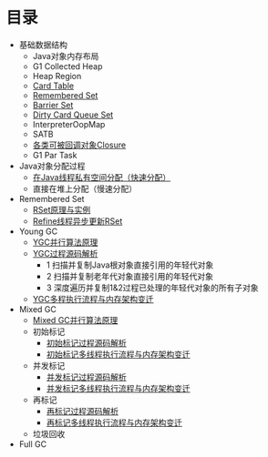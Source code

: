 # 目录
* 基础数据结构
  * Java对象内存布局 
  * G1 Collected Heap
  * Heap Region
  * [Card Table](docs/card_table.md)
  * [Remembered Set](docs/rset.md)
  * [Barrier Set](docs/barrier_set.md)  
  * [Dirty Card Queue Set](docs/dcqs.md)
  * InterpreterOopMap
  * SATB
  * [各类可被回调对象Closure](docs/closure.md)
  * G1 Par Task
* Java对象分配过程
  * [在Java线程私有空间分配（快速分配）](docs/thread_local_mem_alloc.md) 
  * 直接在堆上分配（慢速分配）
* Remembered Set
  * [RSet原理与实例](docs/rset.md)
  * [Refine线程异步更新RSet](docs/refine_thread.md)
* Young GC
  * [YGC并行算法原理](docs/ygc_principle.md)
  * [YGC过程源码解析](docs/ygc_code_analysis.md)
    * 1 扫描并复制Java根对象直接引用的年轻代对象
    * 2 扫描并复制老年代对象直接引用的年轻代对象
    * 3 深度遍历并复制1&2过程已处理的年轻代对象的所有子对象
  * [YGC多程执行流程与内存架构变迁](docs/ygc_memory_thread.md)
* Mixed GC
  * [Mixed GC并行算法原理](docs/mixed_gc_principle.md)
  * 初始标记
    * [初始标记过程源码解析](docs/mixed_gc_initial_mark_code_analysis.md)
    * [初始标记多线程执行流程与内存架构变迁](docs/mixed_gc_initial_mark_memory_thread.md)
  * 并发标记
    * [并发标记过程源码解析](docs/mixed_gc_concurrent_mark_code_analysis.md)
    * [并发标记多线程执行流程与内存架构变迁](docs/mixed_gc_concurrent_mark_memory_thread.md)
  * 再标记
    * [再标记过程源码解析](docs/mixed_gc_remark_code_analysis.md)
    * [再标记多线程执行流程与内存架构变迁](docs/mixed_gc_remark_memory_thread.md)
  * 垃圾回收
* Full GC
